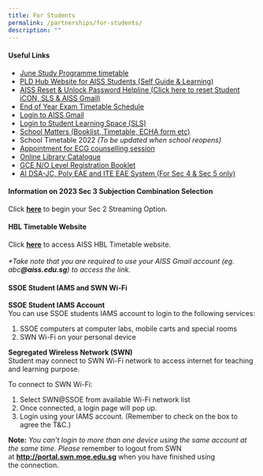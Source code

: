 ```yaml
---
title: For Students
permalink: /partnerships/for-students/
description: ""
---
```


<h4><strong>Useful Links<br /></strong></h4>
<ul>
<li><a href="/files/2022%20June%20Study%20Programme%20Classes%20timetables.pdf" target="_blank" rel="noopener">June Study Programme timetable</a></li>
<li><a href="https://sites.google.com/moe.edu.sg/ictaiss4students/home" target="_blank" rel="noopener">PLD Hub Website for AISS Students (Self Guide &amp; Learning)</a></li>
<li><a href="https://tinyurl.com/AISS-SLS-HELP" target="_blank" rel="noopener">AISS Reset &amp; Unlock Password Helpline (Click here to reset Student iCON, SLS &amp; AISS Gmail)</a></li>
<li><a href="/partnerships/school-matters" target="">End of Year Exam Timetable Schedule</a></li>
<li><a href="https://accounts.google.com/AccountChooser?sacu=1&amp;continue=https://mail.google.com/a/aiss.edu.sg&amp;hd=aiss.edu.sg#identifier" target="_blank" rel="noopener">Login to AISS Gmail</a></li>
<li><a href="https://vle.learning.moe.edu.sg/login" target="_blank" rel="noopener">Login to Student Learning Space (SLS)</a></li>
<li><a href="/partnerships/school-matters" target="">School Matters (Booklist, Timetable, ECHA form etc)</a></li>
<li>School Timetable 2022&nbsp;<em>(To be updated when school reopens)</em></li>
<li><a href="https://go.gov.sg/ecgc-rachel" target="_blank" rel="noopener">Appointment for ECG counselling session</a></li>
<li><a href="https://schoolibrary.moe.edu.sg/ahmadibrahimsec" target="_blank" rel="noopener">Online Library Catalogue</a></li>
<li><a href="/files/2019%20GCE%20N%20&%20O%20Level%20Registration%20Booklet.pdf" target="_blank" rel="noopener">GCE N/O Level Registration Booklet</a></li>
<li><a href="https://accounts.google.com/AccountChooser?sacu=1&amp;continue=https://sites.google.com/a/aiss.edu.sg/ai-dsa-jc-eae-scas-system/&amp;hd=aiss.edu.sg#identifier" target="_blank" rel="noopener">AI DSA-JC, Poly EAE and ITE EAE System (For Sec 4 &amp; Sec 5 only)</a></li>
</ul>
<h4><strong>Information on 2023 Sec 3 Subjection Combination Selection</strong></h4>
<p>Click&nbsp;<strong><a href="https://go.gov.sg/aiss-sec3-subjcombination" target="">here</a></strong>&nbsp;to begin your Sec 2 Streaming Option.</p>
<h4><strong>HBL Timetable Website</strong></h4>
<p>Click&nbsp;<strong><a href="https://accounts.google.com/AccountChooser?sacu=1&amp;continue=https://sites.google.com/a/aiss.edu.sg/aiss-hbl-time-table/home&amp;hd=aiss.edu.sg#identifier" target="">here</a></strong>&nbsp;to access AISS HBL Timetable website.<br /><br /><em>*Take note that you are required to use your AISS Gmail account (eg. abc<strong>@aiss.edu.sg</strong>) to access the link.</em></p>
<h4><strong>SSOE Student IAMS and SWN Wi-Fi</strong></h4>
<p><strong>SSOE Student IAMS Account<br /></strong>You can use SSOE students IAMS account to login to the following services:</p>
<ol>
<li>SSOE computers at computer labs, mobile carts and special rooms&nbsp;</li>
<li>SWN Wi-Fi on your personal device&nbsp;</li>
</ol>
<p><strong>Segregated Wireless Network (SWN)<br /></strong>Student may connect to SWN Wi-Fi network to access internet for teaching and learning purpose.</p>
<p>To connect to SWN Wi-Fi:</p>
<ol>
<li>Select SWN@SSOE from available Wi-Fi network list&nbsp;</li>
<li>Once connected, a login page will pop up.&nbsp;</li>
<li>Login using your IAMS account. (Remember to check on the box to agree the T&amp;C.)&nbsp;</li>
</ol>
<p><strong>Note:</strong>&nbsp;<em>You can&rsquo;t login to more than one device using the same account at the same time. Please&nbsp;</em>remember to logout from SWN at&nbsp;<a href="http://portal.swn.moe.edu.sg/"><strong>http://portal.swn.moe.edu.sg</strong></a>&nbsp;when you have finished using the&nbsp;connection.</p>
